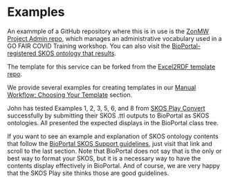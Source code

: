 # Examples

An exammple of a GitHub repository where this is in use is the [ZonMW Project Admin repo](https://github.com/fair-data-collective/zonmw-project-admin), 
which manages an administrative vocabulary used in a GO FAIR COVID Training workshop. You can also visit the [BioPortal-registered SKOS ontology that results](http://bioportal.bioontology.org/ontologies/ZONMW-ADMIN-MD/?p=classes&conceptid=root).

The template for this service can be forked from the [Excel2RDF template repo](https://github.com/fair-data-collective/excel2rdf-template).

We provide several examples for creating templates in our [Manual Workflow: Choosing Your Template](../ManualWorkflow/#choosing-your-template) section.

John has tested Examples 1, 2, 3, 5, 6, and 8 from [SKOS Play Convert](https://labs.sparna.fr/skos-play/convert) successfully by submitting their SKOS .ttl outputs to BioPortal
as SKOS ontologies. All presented the expected displays in the BioPortal class tree.

If you want to see an example and explanation of SKOS ontology contents that follow the [BioPortal SKOS Support guidelines](https://www.bioontology.org/wiki/SKOSSupport), 
just visit that link and scroll to the last section.  Note that BioPortal does not say that is the only or best way to format your SKOS,
but it is a necessary way to have the contents display effectively in BioPortal. 
And of course, we are very happy that the SKOS Play site thinks those are good guidelines.
